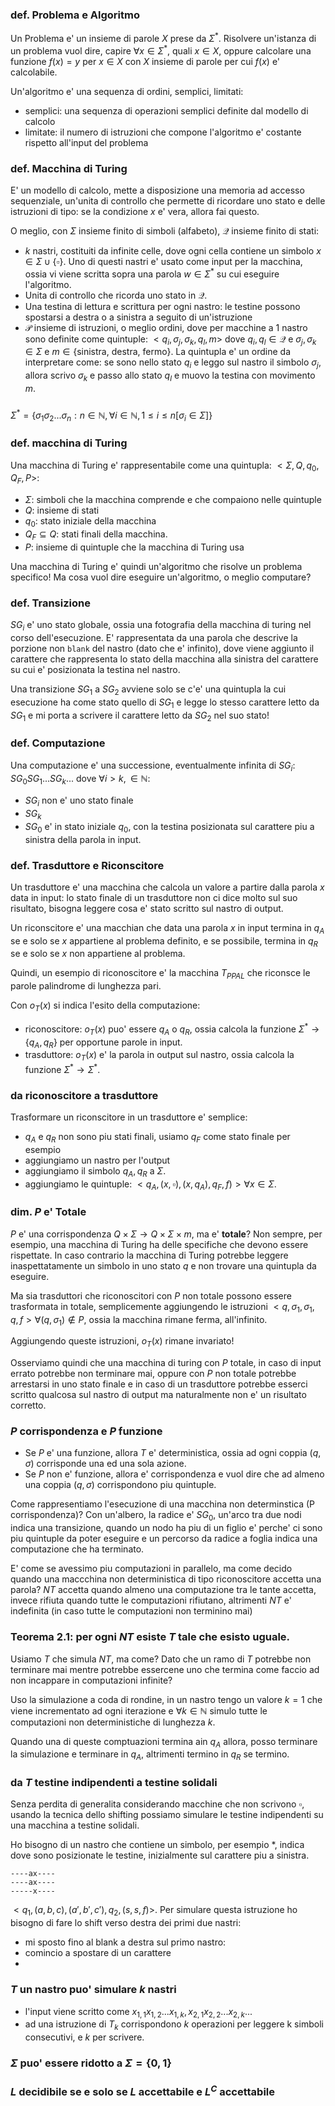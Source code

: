 ### def. Problema e Algoritmo
Un Problema e' un insieme di parole $X$ prese da $\Sigma^*$. Risolvere un'istanza di un problema vuol dire, capire $\forall x \in \Sigma^*$, quali $x \in X$, oppure calcolare una funzione $f(x)=y$ per $x \in X$ con $X$ insieme di parole per cui $f(x)$ e' calcolabile.

Un'algoritmo e' una sequenza di ordini, semplici, limitati:
* semplici: una sequenza di operazioni semplici definite dal modello di calcolo
* limitate: il numero di istruzioni che compone l'algoritmo e' costante rispetto all'input del problema 

### def. Macchina di Turing
E' un modello di calcolo, mette a disposizione una memoria ad accesso sequenziale, un'unita di controllo che permette di ricordare uno stato e delle istruzioni di tipo: se la condizione $x$ e' vera, allora fai questo.

O meglio, con $\Sigma$ insieme finito di simboli (alfabeto), $\mathcal Q$ insieme finito di stati:
* $k$ nastri, costituiti da infinite celle, dove ogni cella contiene un simbolo $x \in \Sigma \cup \{ \square \}$. Uno di questi nastri e' usato come input per la macchina, ossia vi viene scritta sopra una parola $w \in \Sigma^*$ su cui eseguire l'algoritmo.
* Unita di controllo che ricorda uno stato in $\mathcal Q$.
* Una testina di lettura e scrittura per ogni nastro: le testine possono spostarsi a destra o a sinistra a seguito di un'istruzione
* $\mathcal P$ insieme di istruzioni, o meglio ordini, dove per macchine a 1 nastro sono definite come quintuple: $<q_{i}, \sigma_{j}, \sigma_{k}, q_{l}, m>$ dove $q_{i}, q_{l} \in \mathcal Q$ e $\sigma_{j}, \sigma_{k} \in \Sigma$ e $m \in \{\text{sinistra, destra, fermo}\}$.
La quintupla e' un ordine da interpretare come: se sono nello stato $q_{i}$ e leggo sul nastro il simbolo $\sigma_j$, allora scrivo $\sigma_k$ e passo allo stato $q_l$ e muovo la testina con movimento $m$.
### 
$\Sigma^* = \{ \sigma_{1}\sigma_{2}... \sigma_{n}: n \in \mathbb N, \forall i \in \mathbb N, 1 \leq i \leq n [\sigma_{i} \in \Sigma]\}$
### def. macchina di Turing
Una macchina di Turing e' rappresentabile come una quintupla: $<\Sigma, Q, q_0, Q_{F}, P>$:
* $\Sigma$: simboli che la macchina comprende e che compaiono nelle quintuple
* $Q$: insieme di stati
* $q_0$: stato iniziale della macchina
* $Q_{F}\subseteq Q$: stati finali della macchina.
* $P$: insieme di quintuple che la macchina di Turing usa

Una macchina di Turing e' quindi un'algoritmo che risolve un problema specifico!
Ma cosa vuol dire eseguire un'algoritmo, o meglio computare?

### def. Transizione
$SG_{i}$ e' uno stato globale, ossia una fotografia della macchina di turing nel corso dell'esecuzione. E' rappresentata da una parola che descrive la porzione non `blank` del nastro (dato che e' infinito), dove viene aggiunto il carattere che rappresenta lo stato della macchina alla sinistra del carattere su cui e' posizionata la testina nel nastro.

Una transizione $SG_1$ a $SG_2$ avviene solo se c'e' una quintupla la cui esecuzione ha come stato quello di $SG_1$ e legge lo stesso carattere letto da $SG_1$ e mi porta a scrivere il carattere letto da $SG_2$ nel suo stato!

### def. Computazione 
Una computazione e' una successione, eventualmente infinita di $SG_i$: $SG_{0}SG_{1}... SG_{k} ...$ dove $\forall i > k, \in \mathbb N$:
* $SG_{i}$ non e' uno stato finale
* $SG_k$ 
* $SG_{0}$ e' in stato iniziale $q_0$, con la testina posizionata sul carattere piu a sinistra della parola in input.

### def. Trasduttore e Riconscitore
Un trasduttore e' una macchina che calcola un valore a partire dalla parola $x$ data in input: lo stato finale di un trasduttore non ci dice molto sul suo risultato, bisogna leggere cosa e' stato scritto sul nastro di output.

Un riconscitore e' una macchian che data una parola $x$ in input termina in $q_A$ se e solo se $x$ appartiene al problema definito, e se possibile, termina in $q_R$ se e solo se $x$ non appartiene al problema.

Quindi, un esempio di riconoscitore e' la macchina $T_{PPAL}$ che riconsce le parole palindrome di lunghezza pari.

Con $o_T(x)$ si indica l'esito della computazione:
* riconoscitore: $o_T(x)$ puo' essere $q_A$ o $q_R$, ossia calcola la funzione $\Sigma^{*} \to \{q_{A}, q_{R}\}$ per opportune parole in input.
* trasduttore: $o_T(x)$ e' la parola in output sul nastro, ossia calcola la funzione $\Sigma^{*}\to \Sigma^{*}$.

### da riconoscitore a trasduttore
Trasformare un riconscitore in un trasduttore e' semplice:
* $q_A$ e $q_R$ non sono piu stati finali, usiamo $q_F$ come stato finale per esempio
* aggiungiamo un nastro per l'output
* aggiungiamo il simbolo $q_{A}, q_R$ a $\Sigma$.
* aggiungiamo le quintuple: $<q_{A}, (x, \square), (x, q_{A}), q_{F}, f)> \forall x \in \Sigma$.
### dim. $P$ e' Totale

$P$ e' una corrispondenza $Q \times \Sigma \to Q \times \Sigma \times m$, ma e' **totale**?
Non sempre, per esempio, una macchina di Turing ha delle specifiche che devono essere rispettate. In caso contrario la macchina di Turing potrebbe leggere inaspettatamente un simbolo in uno stato $q$ e non trovare una quintupla da eseguire.

Ma sia trasduttori che riconoscitori con $P$ non totale possono essere trasformata in totale, semplicemente aggiungendo le istruzioni $<q,\sigma_{1}, \sigma_{1}, q, f> \forall (q, \sigma_{1}) \notin P$, ossia la macchina rimane ferma, all'infinito. 

Aggiungendo queste istruzioni, $o_T(x)$ rimane invariato!

Osserviamo quindi che una macchina di turing con $P$ totale, in caso di input errato potrebbe non terminare mai, oppure con $P$ non totale potrebbe arrestarsi in uno stato finale e in caso di un trasduttore potrebbe esserci scritto qualcosa sul nastro di output ma naturalmente non e' un risultato corretto.

### $P$ corrispondenza e $P$ funzione
* Se $P$ e' una funzione, allora $T$ e' deterministica, ossia ad ogni coppia $(q,\sigma)$ corrisponde una ed una sola azione.
* Se $P$ non e' funzione, allora e' corrispondenza e vuol dire che ad almeno una coppia $(q,\sigma)$ corrispondono piu quintuple.

Come rappresentiamo l'esecuzione di una macchina non determinstica (P corrispondenza)? Con un'albero, la radice e' $SG_0$, un'arco tra due nodi indica una transizione, quando un nodo ha piu di un figlio e' perche' ci sono piu quintuple da poter eseguire e un percorso da radice a foglia indica una computazione che ha terminato.

E' come se avessimo piu computazioni in parallelo, ma come decido quando una maccchina non deterministica di tipo riconoscitore accetta una parola? $NT$ accetta quando almeno una computazione tra le tante accetta, invece rifiuta quando tutte le computazioni rifiutano, altrimenti $NT$ e' indefinita (in caso tutte le computazioni non terminino mai)

### Teorema 2.1: per ogni $NT$ esiste $T$ tale che esisto uguale.

Usiamo $T$ che simula $NT$, ma come? Dato che un ramo di $T$ potrebbe non terminare mai mentre potrebbe essercene uno che termina come faccio ad non incappare in computazioni infinite?

Uso la simulazione a coda di rondine, in un nastro tengo un valore $k=1$ che viene incrementato ad ogni iterazione e $\forall k \in \mathbb N$ simulo  tutte le computazioni non deterministiche di lunghezza $k$.

Quando una di queste comptuazioni termina ain $q_A$ allora, posso terminare la simulazione e terminare in $q_A$, altrimenti termino in $q_R$ se termino.

### da $T$ testine indipendenti a testine solidali
Senza perdita di generalita considerando macchine che non scrivono $\square$, usando la tecnica dello shifting possiamo simulare le testine indipendenti su una macchina a testine solidali.

Ho bisogno di un nastro che contiene un simbolo, per esempio $*$, indica dove sono posizionate le testine, inizialmente sul carattere piu a sinistra.


```
----ax----
----ax----
-----x----
```

$<q_{1}, (a,b,c), (a',b',c'), q_{2}, (s,s,f)>$.
Per simulare questa istruzione ho bisogno di fare lo shift verso destra dei primi due nastri:
* mi sposto fino al blank a destra sul primo nastro: 
* comincio a spostare di un carattere
* 

### $T$ un nastro puo' simulare $k$ nastri

* l'input viene scritto come $x_{1,1} x_{1,2} ... x_{1,k}, x_{2,1} x_{2,2} ... x_{2,k}...$
* ad una istruzione di $T_k$ corrispondono $k$ operazioni per leggere k simboli consecutivi, e $k$ per scrivere.

### $\Sigma$ puo' essere ridotto a $\Sigma = \{0,1\}$

### $L$ decidibile se e solo se $L$ accettabile e $L^C$ accettabile

